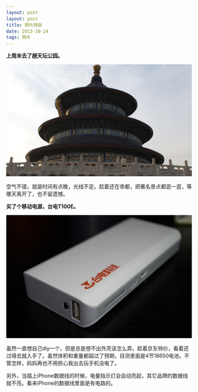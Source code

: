 ```yaml
---
layout: post
layout: post
title: 照片两张
date: 2013-10-24
tags: 照片
---
```



**上周末去了趟天坛公园。**

![tiantan](/static/img/tiantan.jpg)

空气不错，就是时间有点晚，光线不足。趁着还在帝都，把著名景点都逛一逛，等哪天离开了，也不留遗憾。

**买了个移动电源，台电T100E。**

![taidian](/static/img/taidian.jpg)

虽然一直想自己diy一个，但是总是想不出外壳该怎么弄。趁着京东特价，看着还过得去就入手了。虽然体积和重量都超过了预期，目测里面是4节18650电池。不管怎样，妈妈再也不用担心我出去玩手机没电了。

另外，当插上iPhone数据线的时候，电量指示灯会自动亮起，其它品牌的数据线就不亮。看来iPhone的数据线里面是有电路的。